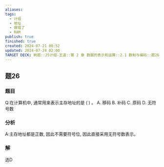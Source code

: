 ```yaml
---
aliases: 
tags:
  - 计组
  - 地址
  - 做错了
  - RAM
publish: true
finished: true
created: 2024-07-21 00:52
updated: 2024-07-24 02:00
TARGET DECK: 刷题::25计组-王道::第 2 章 数据的表示和运算::2.1 数制与编码::题26
---
```


## 题26
### 题目
Q:在计算机中, 通常用来表示主存地址的是 ( ) 。
A. 移码 B. 补码 C. 原码 D. 无符号数
### 分析
A:主存地址都是正数, 因此不需要符号位, 因此直接采用无符号数表示。
### 解
选D
<!--ID: 1721760736542-->
